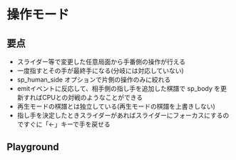 # 操作モード

## 要点

* スライダー等で変更した任意局面から手番側の操作が行える
* 一度指すとその手が最終手になる(分岐には対応していない)
* sp_human_side オプションで片側の操作のみに絞れる
* emitイベントに反応して、相手側の指し手を追加した棋譜で sp_body を更新すればCPUとの対戦のようなことができる
* 再生モードの棋譜とは独立している(再生モードの棋譜を上書きしない)
* 指し手を決定したときスライダーがあればスライダーにフォーカスにするのですぐに「←」キーで手を戻せる

## Playground

<ShogiPlayerWcWrapper sp_run_mode="play_mode" />
